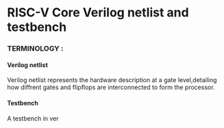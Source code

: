 # RISC-V Core Verilog netlist and testbench

### TERMINOLOGY :

#### Verilog netlist 

Verilog netlist represents the hardware description at a gate level,detailing how diffrent gates and flipflops are interconnected to form the processor.

#### Testbench

A testbench in ver
